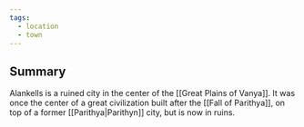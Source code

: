 ```yaml
---
tags:
  - location
  - town
---
```

## Summary

Alankells is a ruined city in the center of the [[Great Plains of Vanya]]. It was once the center of a great civilization built after the [[Fall of Parithya]], on top of a former [[Parithya|Parithyn]] city, but is now in ruins.